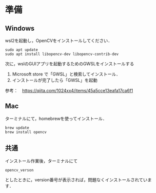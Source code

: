 # 準備

## Windows 

wsl2を起動し，OpenCVをインストールしてください．

```
sudo apt update
sudo apt install libopencv-dev libopencv-contrib-dev
```

次に，wslのGUIアプリを起動するためのGWSLをインストールする

1. Microsoft store で「GWSL」と検索してインストール．
2. インストールが完了したら「GWSL」を起動

参考：　https://qiita.com/1024xx4/items/45a5cce13eafa17ca6f1

## Mac

ターミナルにて，homebrewを使ってインストール．

```
brew update 
brew install opencv
```

## 共通

インストール作業後，ターミナルにて

```
opencv_verson
```
としたときに，version番号が表示されば，問題なくインストールされています．
